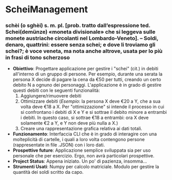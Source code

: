 # ScheiManagement 
### schèi (o sghèi) s. m. pl. [prob. tratto dall’espressione ted. Schei(demünze) «moneta divisionale» che si leggeva sulle monete austriache circolanti nel Lombardo-Veneto]. – Soldi, denaro, quattrini: essere senza schei; e dove li troviamo gli schei?; è voce veneta, ma nota anche altrove, usata per lo più in frasi di tono scherzoso

- **Obiettivo**: Progettare applicazione per gestire i "schei" (cit.) in debiti all'interno di un gruppo di persone. Per esempio, durante una serata la persona X decide di pagare la cena da €50 per tutti, creando un certo debito N a ognuno dei personaggi. L'applicazione è in grado di gestire questi debiti con le seguenti funzionalità: 
	1. Aggiungere/rimuovere debiti
	2. Ottimizzare debiti (*Esempio*: la persona X deve €20 a Y, che a sua volta deve €18 a X. Per "ottimizzazione" si intende il processo in cui si confrontano i debiti di X e Y e si sottrae il debito minore a entrambi i debiti. In questo caso, si sottrae €18 a entrambi: ora X deve solamente €2 a Y, e Y non deve più nulla a X.)
	3. Creare una rappresentazione grafica relativa ai dati totali.
- **Funzionamento**: Interfaccia CLI che è in grado di interagire con una molteplicità di cartelle, i quali a loro volta contengono persone (rappresentate in file .JSON) con i loro dati.
- **Prospettive future**: Applicazione semplice sviluppata sia per uso personale che per esercizio. Ergo, non avrà particolari prospettive.
- **Project Status**: Appena iniziato. Un po' di pazienza, insomma...
- **Strumenti Usati**: Numpy per calcolo matriciale. Modulo per gestire la quantità dei soldi scritto da capo.